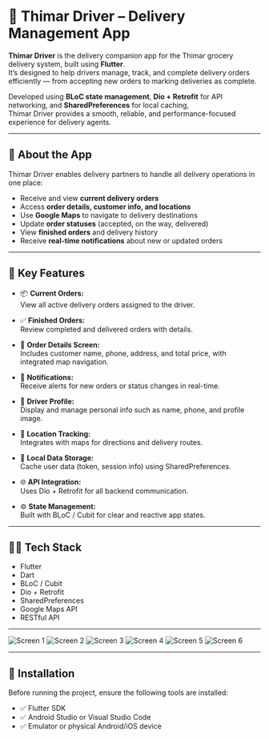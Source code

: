 # 🚚 Thimar Driver – Delivery Management App

**Thimar Driver** is the delivery companion app for the Thimar grocery delivery system, built using **Flutter**.  
It’s designed to help drivers manage, track, and complete delivery orders efficiently — from accepting new orders to marking deliveries as complete.

Developed using **BLoC state management**, **Dio + Retrofit** for API networking, and **SharedPreferences** for local caching,  
Thimar Driver provides a smooth, reliable, and performance-focused experience for delivery agents.

---

## 📝 About the App

Thimar Driver enables delivery partners to handle all delivery operations in one place:
- Receive and view **current delivery orders**
- Access **order details, customer info, and locations**
- Use **Google Maps** to navigate to delivery destinations
- Update **order statuses** (accepted, on the way, delivered)
- View **finished orders** and delivery history
- Receive **real-time notifications** about new or updated orders

---

## 🚀 Key Features

- 📦 **Current Orders:**  
  View all active delivery orders assigned to the driver.

- ✅ **Finished Orders:**  
  Review completed and delivered orders with details.

- 🧭 **Order Details Screen:**  
  Includes customer name, phone, address, and total price, with integrated map navigation.

- 🔔 **Notifications:**  
  Receive alerts for new orders or status changes in real-time.

- 👤 **Driver Profile:**  
  Display and manage personal info such as name, phone, and profile image.

- 📍 **Location Tracking:**  
  Integrates with maps for directions and delivery routes.

- 💾 **Local Data Storage:**  
  Cache user data (token, session info) using SharedPreferences.

- 🌐 **API Integration:**  
  Uses Dio + Retrofit for all backend communication.

- ⚙️ **State Management:**  
  Built with BLoC / Cubit for clear and reactive app states.

---

## 🧑‍💻 Tech Stack

- Flutter  
- Dart  
- BLoC / Cubit  
- Dio + Retrofit  
- SharedPreferences  
- Google Maps API  
- RESTful API

---

![Screen 1](assets/images/screen_1.png)
![Screen 2](assets/images/screen_2.png)
![Screen 3](assets/images/screen_3.png)
![Screen 4](assets/images/screen_4.png)
![Screen 5](assets/images/screen_5.png)
![Screen 6](assets/images/screen_6.png)

---

## 🧰 Installation

Before running the project, ensure the following tools are installed:

- ✅ Flutter SDK  
- ✅ Android Studio or Visual Studio Code  
- ✅ Emulator or physical Android/iOS device
